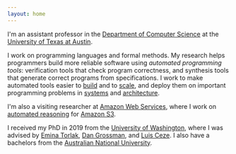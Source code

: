```yaml
---
layout: home
---
```


I'm an assistant professor in the [Department of Computer Science][utcs]
at the [University of Texas at Austin][ut].

I work on programming languages and formal methods.
My research helps programmers build more reliable software using
*automated programming tools*: verification tools
that check program correctness,
and synthesis tools that generate correct programs from specifications.
I work to make automated tools easier to [build][synapse] and to [scale][sympro],
and deploy them on important programming problems in [systems][ferrite] and [architecture][memsynth].

I'm also a visiting researcher at [Amazon Web Services][aws],
where I work on
[automated reasoning][arg] for [Amazon S3][s3].

I received my PhD in 2019 from the [University of Washington][uw],
where I was advised by [Emina Torlak][emina], [Dan Grossman][djg], and [Luis Ceze][luisceze].
I also have a bachelors from the [Australian National University][anu].

[plse]: https://uwplse.org
[unsat]: https://unsat.org
[uw]: https://www.cs.washington.edu
[luisceze]: https://homes.cs.washington.edu/~luisceze/
[djg]: https://homes.cs.washington.edu/~djg/
[emina]: https://homes.cs.washington.edu/~emina/
[anu]: https://www.anu.edu.au
[msr]: https://research.microsoft.com
[aws]: https://aws.amazon.com
[fb]: https://research.fb.com/programs/fellowship/
[synapse]: https://unsat.cs.washington.edu/projects/synapse/
[sympro]: https://unsat.cs.washington.edu/projects/sympro/
[ferrite]: https://sandcat.cs.washington.edu/ferrite/
[memsynth]: http://memsynth.uwplse.org
[utcs]: https://cs.utexas.edu
[ut]: https://utexas.edu
[aws]: https://aws.amazon.com
[arg]: https://aws.amazon.com/security/provable-security/
[s3]: https://aws.amazon.com/s3/